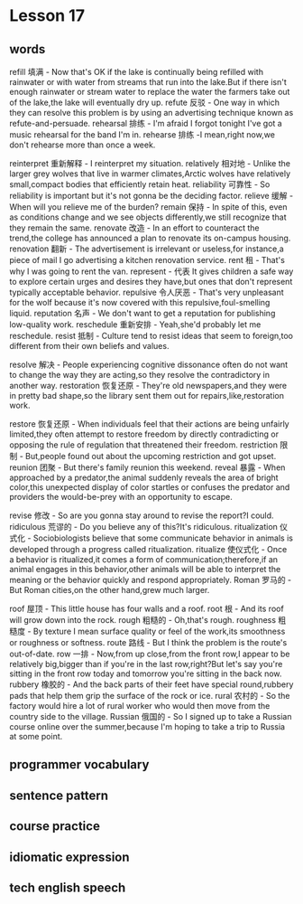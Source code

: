 # Lesson 17

## words

<!-- p102 -->


<!-- p128 -->

refill 填满 - Now that's OK if the lake is continually being refilled with rainwater or with water from streams that run into the lake.But if there isn't enough rainwater or stream water to replace the water the farmers take out of the lake,the lake will eventually dry up.
refute 反驳 - One way in which they can resolve this problem is by using an advertising technique known as refute-and-persuade.
rehearsal 排练 - I'm afraid I forgot tonight I've got a music rehearsal for the band I'm in.
rehearse 排练 -I mean,right now,we don't rehearse more than once a week.

reinterpret 重新解释 - I reinterpret my situation.
relatively 相对地 - Unlike the larger grey wolves that live in warmer climates,Arctic wolves have relatively small,compact bodies that efficiently retain heat.
reliability 可靠性 - So reliability is important but it's not gonna be the deciding factor.
relieve 缓解 - When will you relieve me of the burden?
remain 保持 - In spite of this, even as conditions change and we see objects differently,we still recognize that they remain the same.
renovate 改造 - In an effort to counteract the trend,the college has announced a plan to renovate its on-campus housing.
renovation 翻新 - The advertisement is irrelevant or useless,for instance,a piece of mail I go advertising a kitchen renovation service.
rent 租 - That's why I was going to rent the van.
represent - 代表 It gives children a safe way to explore certain urges and desires they have,but ones that don't represent typically acceptable behavior.
repulsive 令人厌恶 - That's very unpleasant for the wolf because it's now covered with this repulsive,foul-smelling liquid.
reputation 名声 - We don't want to get a reputation for publishing low-quality work.
reschedule 重新安排 - Yeah,she'd probably let me reschedule.
resist 抵制 - Culture tend to resist ideas that seem to foreign,too different from their own beliefs and values.

resolve 解决 - People experiencing cognitive dissonance often do not want to change the way they are acting,so they resolve the contradictory in another way.
restoration 恢复还原 - They're old newspapers,and they were in pretty bad shape,so the library sent them out for repairs,like,restoration work.

restore 恢复还原 - When individuals feel that their actions are being unfairly limited,they often attempt to restore freedom by directly contradicting or opposing the rule of regulation that threatened their freedom.
restriction 限制 - But,people found out about the upcoming restriction and got upset.
reunion 团聚 - But there's family reunion this weekend.
reveal 暴露 - When approached by a predator,the animal suddenly reveals the area of bright color,this unexpected display of color startles or confuses the predator and providers the would-be-prey with an opportunity to escape.

revise 修改 - So are you gonna stay around to revise the report?I could.
ridiculous 荒谬的 - Do you believe any of this?It's ridiculous.
ritualization 仪式化 - Sociobiologists believe that some communicate behavior in animals is developed through a progress called ritualization.
ritualize 使仪式化 - Once a behavior is ritualized,it comes a form of communication;therefore,if an animal engages in this behavior,other animals will be able to interpret the meaning or the behavior quickly and respond appropriately.
Roman 罗马的 - But Roman cities,on the other hand,grew much larger.

roof 屋顶 - This little house has four walls and a roof.
root 根 - And its roof will grow down into the rock.
rough 粗糙的 - Oh,that's rough.
roughness 粗糙度 - By texture I mean surface quality or feel of the work,its smoothness or roughness or softness.
route 路线 - But I think the problem is the route's out-of-date.
row 一排 - Now,from up close,from the front row,I appear to be relatively big,bigger than if you're in the last row,right?But let's say you're sitting in the front row today and tomorrow you're sitting in the back now.
rubbery 橡胶的 - And the back parts of their feet have special round,rubbery pads that help them grip the surface of the rock or ice.
rural 农村的 - So the factory would hire a lot of rural worker who would then move from the country side to the village.
Russian 俄国的 - So I signed up to take a Russian course online over the summer,because I'm hoping to take a trip to Russia at some point.

## programmer vocabulary

## sentence pattern

## course practice

## idiomatic expression

## tech english speech
